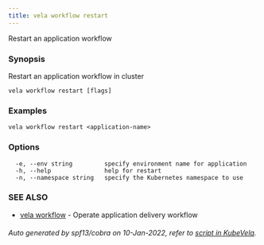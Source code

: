 ```yaml
---
title: vela workflow restart
---
```


Restart an application workflow

### Synopsis

Restart an application workflow in cluster

```
vela workflow restart [flags]
```

### Examples

```
vela workflow restart <application-name>
```

### Options

```
  -e, --env string         specify environment name for application
  -h, --help               help for restart
  -n, --namespace string   specify the Kubernetes namespace to use
```

### SEE ALSO

* [vela workflow](vela_workflow)	 - Operate application delivery workflow

###### Auto generated by spf13/cobra on 10-Jan-2022, refer to [script in KubeVela](https://github.com/oam-dev/kubevela/tree/master/hack/docgen).

